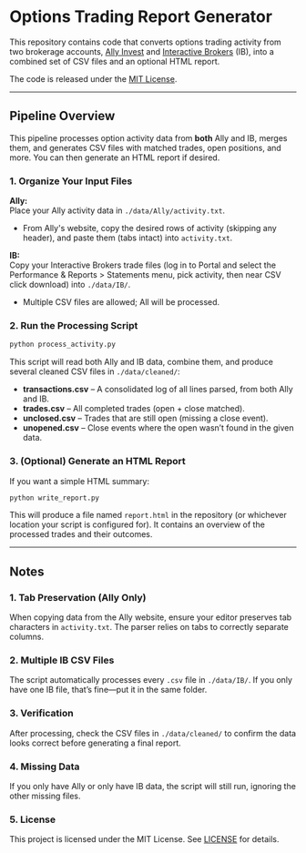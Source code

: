 # Options Trading Report Generator

This repository contains code that converts options trading activity from two brokerage accounts, [Ally Invest](https://www.ally.com/) and [Interactive Brokers](https://www.interactivebrokers.co.uk/) (IB), into a combined set of CSV files and an optional HTML report.

The code is released under the [MIT License](LICENSE).

---

## Pipeline Overview

This pipeline processes option activity data from **both** Ally and IB, merges them, and generates CSV files with matched trades, open positions, and more. You can then generate an HTML report if desired.

### 1. Organize Your Input Files

**Ally:**  
Place your Ally activity data in `./data/Ally/activity.txt`.  
- From Ally's website, copy the desired rows of activity (skipping any header), and paste them (tabs intact) into `activity.txt`.

**IB:**  
Copy your Interactive Brokers trade files (log in to Portal and select the Performance & Reports > Statements menu, pick activity, then near CSV click download) into `./data/IB/`.  
- Multiple CSV files are allowed; All will be processed.

### 2. Run the Processing Script

```bash
python process_activity.py
```

This script will read both Ally and IB data, combine them, and produce several cleaned CSV files in `./data/cleaned/`:

- **transactions.csv** – A consolidated log of all lines parsed, from both Ally and IB.
- **trades.csv** – All completed trades (open + close matched).
- **unclosed.csv** – Trades that are still open (missing a close event).
- **unopened.csv** – Close events where the open wasn’t found in the given data.

### 3. (Optional) Generate an HTML Report

If you want a simple HTML summary:

```bash
python write_report.py
```

This will produce a file named `report.html` in the repository (or whichever location your script is configured for). It contains an overview of the processed trades and their outcomes.

---

## Notes

### 1. Tab Preservation (Ally Only)
When copying data from the Ally website, ensure your editor preserves tab characters in `activity.txt`. The parser relies on tabs to correctly separate columns.

### 2. Multiple IB CSV Files
The script automatically processes every `.csv` file in `./data/IB/`. If you only have one IB file, that’s fine—put it in the same folder.

### 3. Verification
After processing, check the CSV files in `./data/cleaned/` to confirm the data looks correct before generating a final report.

### 4. Missing Data
If you only have Ally or only have IB data, the script will still run, ignoring the other missing files.

### 5. License
This project is licensed under the MIT License. See [LICENSE](LICENSE) for details.
